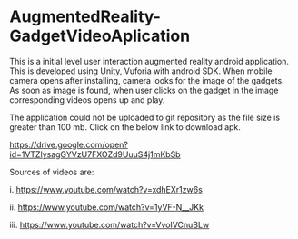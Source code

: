 # AugmentedReality-GadgetVideoAplication

This is a initial level user interaction augmented reality android application. This is developed using Unity, Vuforia with android SDK. When mobile camera opens after installing, camera looks for the image of the gadgets. As soon as image is found, when user clicks on the gadget in the image corresponding videos opens up and play.

The application could not be uploaded to git repository as the file size is greater than 100 mb. Click on the below link to download apk.

https://drive.google.com/open?id=1VTZlysagGYVzU7FXOZd9UuuS4j1mKbSb


Sources of videos are:

i. https://www.youtube.com/watch?v=xdhEXr1zw6s

ii. https://www.youtube.com/watch?v=1yVF-N__JKk

iii. https://www.youtube.com/watch?v=VvoIVCnuBLw
